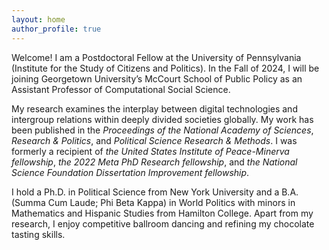 ```yaml
---
layout: home
author_profile: true
---
```


Welcome! I am a Postdoctoral Fellow at the University of Pennsylvania (Institute for the Study of Citizens and Politics). In the Fall of 2024, I will be joining Georgetown University’s McCourt School of Public Policy as an Assistant Professor of Computational Social Science.

My research examines the interplay between digital technologies and intergroup relations within deeply divided societies globally. My work has been published in the *Proceedings of the National Academy of Sciences*, <em>Research & Politics</em>, and <em>Political Science Research & Methods</em>. I was formerly a recipient of <em>the United States Institute of Peace-Minerva fellowship</em>, <em>the 2022 Meta PhD Research fellowship</em>, and <em>the National Science Foundation Dissertation Improvement fellowship</em>.

I hold a Ph.D. in Political Science from New York University and a B.A. (Summa Cum Laude; Phi Beta Kappa) in World Politics with minors in Mathematics and Hispanic Studies from Hamilton College. Apart from my research, I enjoy competitive ballroom dancing and refining my chocolate tasting skills.

